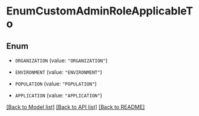 # EnumCustomAdminRoleApplicableTo

## Enum


* `ORGANIZATION` (value: `"ORGANIZATION"`)

* `ENVIRONMENT` (value: `"ENVIRONMENT"`)

* `POPULATION` (value: `"POPULATION"`)

* `APPLICATION` (value: `"APPLICATION"`)


[[Back to Model list]](../README.md#documentation-for-models) [[Back to API list]](../README.md#documentation-for-api-endpoints) [[Back to README]](../README.md)


